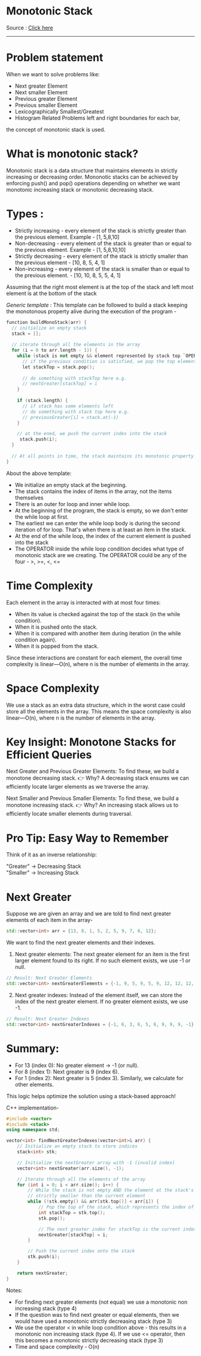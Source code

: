 # Monotonic Stack  

Source : [Click here](https://leetcode.com/discuss/study-guide/5148505/Monotonic-Stack-Guide-%2B-List-of-Problems/)

---

# Problem statement

When we want to solve problems like:
- Next greater Element
- Next smaller Element
- Previous greater Element
- Previous smaller Element
- Lexicographically Smallest/Greatest
- Histogram Related Problems left and right boundaries for each bar,

the concept of monotonic stack is used.

# What is monotonic stack?

Monotonic stack is a data structure that maintains elements in strictly increasing or decreasing order. Mononotic stacks can be achieved by enforcing push() and pop() operations depending on whether we want monotonic increasing stack or monotonic decreasing stack.


# Types : 

- Strictly increasing - every element of the stack is strictly greater than the previous element. Example - [1, 5,8,10]
- Non-decreasing - every element of the stack is greater than or equal to the previous element. Example - [1, 5,8,10,10]
- Strictly decreasing - every element of the stack is strictly smaller than the previous element - [10, 8, 5, 4, 1]
- Non-increasing - every element of the stack is smaller than or equal to the previous element. - [10, 10, 8, 5, 5, 4, 1]

Assuming that the right most element is at the top of the stack and left most element is at the bottom of the stack

_Generic template_ :
This template can be followed to build a stack keeping the monotonous property alive during the execution of the program -

``` C++
function buildMonoStack(arr) {
  // initialize an empty stack
  stack = [];
  
  // iterate through all the elements in the array
  for (i = 0 to arr.length - 1)) {
    while (stack is not empty && element represented by stack top `OPERATOR` arr[i]) {
      // if the previous condition is satisfied, we pop the top element
      let stackTop = stack.pop();
  
      // do something with stackTop here e.g.
      // nextGreater[stackTop] = i
    }
  
    if (stack.length) {
      // if stack has some elements left
      // do something with stack top here e.g.
      // previousGreater[i] = stack.at(-1)
    }

    // at the ened, we push the current index into the stack
     stack.push(i);
  }
  
  // At all points in time, the stack maintains its monotonic property
}
```

About the above template:

- We initialize an empty stack at the beginning.
- The stack contains the index of items in the array, not the items themselves
- There is an outer for loop and inner while loop.
- At the beginning of the program, the stack is empty, so we don't enter the while loop at first.
- The earliest we can enter the while loop body is during the second iteration of for loop. That's when there is at least an item in the stack.
- At the end of the while loop, the index of the current element is pushed into the stack
- The OPERATOR inside the while loop condition decides what type of monotonic stack are we creating.
The OPERATOR could be any of the four - >, >=, <, <=

# Time Complexity
Each element in the array is interacted with at most four times:

- When its value is checked against the top of the stack (in the while condition).
- When it is pushed onto the stack.
- When it is compared with another item during iteration (in the while condition again).
- When it is popped from the stack.

Since these interactions are constant for each element, the overall time complexity is linear—O(n), where n is the number of elements in the array.

# Space Complexity
We use a stack as an extra data structure, which in the worst case could store all the elements in the array. This means the space complexity is also linear—O(n), where n is the number of elements in the array.


# Key Insight: Monotone Stacks for Efficient Queries

Next Greater and Previous Greater Elements:
To find these, we build a monotone decreasing stack.
👉 Why? A decreasing stack ensures we can efficiently locate larger elements as we traverse the array.

Next Smaller and Previous Smaller Elements:
To find these, we build a monotone increasing stack.
👉 Why? An increasing stack allows us to efficiently locate smaller elements during traversal.

# Pro Tip: Easy Way to Remember
Think of it as an inverse relationship:

"Greater" → Decreasing Stack
<br>
"Smaller" → Increasing Stack

# Next Greater

Suppose we are given an array and we are told to find next greater elements of each item in the array-

``` C++
std::vector<int> arr = {13, 8, 1, 5, 2, 5, 9, 7, 6, 12};
```
We want to find the next greater elements and their indexes.

1. Next greater elements: 
The next greater element for an item is the first larger element found to its right.
If no such element exists, we use -1 or null.
```C++
// Result: Next Greater Elements
std::vector<int> nextGreaterElements = {-1, 9, 5, 9, 5, 9, 12, 12, 12, -1};
```
2. Next greater indexes: Instead of the element itself, we can store the index of the next greater element.
If no greater element exists, we use -1.
```C++
// Result: Next Greater Indexes
std::vector<int> nextGreaterIndexes = {-1, 6, 3, 6, 5, 6, 9, 9, 9, -1};
```
# Summary:
- For 13 (index 0): No greater element → -1 (or null).
- For 8 (index 1): Next greater is 9 (index 6).
- For 1 (index 2): Next greater is 5 (index 3).
Similarly, we calculate for other elements.

This logic helps optimize the solution using a stack-based approach!

C++ implementation-
```C++
#include <vector>
#include <stack>
using namespace std;

vector<int> findNextGreaterIndexes(vector<int>& arr) {
    // Initialize an empty stack to store indices
    stack<int> stk;

    // Initialize the nextGreater array with -1 (invalid index)
    vector<int> nextGreater(arr.size(), -1);

    // Iterate through all the elements of the array
    for (int i = 0; i < arr.size(); i++) {
        // While the stack is not empty AND the element at the stack's top is 
        // strictly smaller than the current element
        while (!stk.empty() && arr[stk.top()] < arr[i]) {
            // Pop the top of the stack, which represents the index of the item
            int stackTop = stk.top();
            stk.pop();

            // The next greater index for stackTop is the current index i
            nextGreater[stackTop] = i;
        }

        // Push the current index onto the stack
        stk.push(i);
    }

    return nextGreater;
}
```

Notes:
- For finding next greater elements (not equal) we use a monotonic non increasing stack (type 4)
- If the question was to find next greater or equal elements, then we would have used a monotonic strictly decreasing stack (type 3)
- We use the operator < in while loop condition above - this results in a monotonic non increasing stack (type 4). If we use <= operator, then this becomes a monotonic strictly decreasing stack (type 3)
- Time and space complexity - O(n)




















